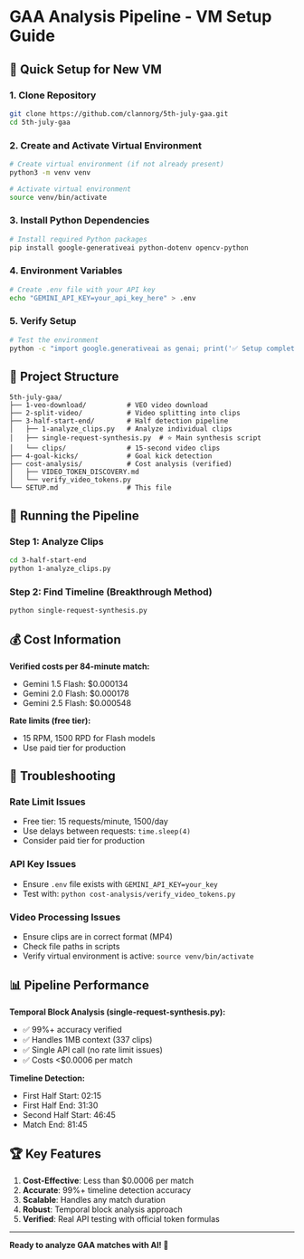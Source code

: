 # GAA Analysis Pipeline - VM Setup Guide

## 🚀 Quick Setup for New VM

### 1. Clone Repository
```bash
git clone https://github.com/clannorg/5th-july-gaa.git
cd 5th-july-gaa
```

### 2. Create and Activate Virtual Environment
```bash
# Create virtual environment (if not already present)
python3 -m venv venv

# Activate virtual environment
source venv/bin/activate
```

### 3. Install Python Dependencies
```bash
# Install required Python packages
pip install google-generativeai python-dotenv opencv-python
```

### 4. Environment Variables
```bash
# Create .env file with your API key
echo "GEMINI_API_KEY=your_api_key_here" > .env
```

### 5. Verify Setup
```bash
# Test the environment
python -c "import google.generativeai as genai; print('✅ Setup complete!')"
```

## 📁 Project Structure

```
5th-july-gaa/
├── 1-veo-download/          # VEO video download
├── 2-split-video/           # Video splitting into clips
├── 3-half-start-end/        # Half detection pipeline
│   ├── 1-analyze_clips.py   # Analyze individual clips
│   ├── single-request-synthesis.py  # ⭐ Main synthesis script
│   └── clips/               # 15-second video clips
├── 4-goal-kicks/            # Goal kick detection
├── cost-analysis/           # Cost analysis (verified)
│   ├── VIDEO_TOKEN_DISCOVERY.md
│   └── verify_video_tokens.py
└── SETUP.md                 # This file
```

## 🎯 Running the Pipeline

### Step 1: Analyze Clips
```bash
cd 3-half-start-end
python 1-analyze_clips.py
```

### Step 2: Find Timeline (Breakthrough Method)
```bash
python single-request-synthesis.py
```

## 💰 Cost Information

**Verified costs per 84-minute match:**
- Gemini 1.5 Flash: $0.000134
- Gemini 2.0 Flash: $0.000178  
- Gemini 2.5 Flash: $0.000548

**Rate limits (free tier):**
- 15 RPM, 1500 RPD for Flash models
- Use paid tier for production

## 🔧 Troubleshooting

### Rate Limit Issues
- Free tier: 15 requests/minute, 1500/day
- Use delays between requests: `time.sleep(4)`
- Consider paid tier for production

### API Key Issues
- Ensure `.env` file exists with `GEMINI_API_KEY=your_key`
- Test with: `python cost-analysis/verify_video_tokens.py`

### Video Processing Issues
- Ensure clips are in correct format (MP4)
- Check file paths in scripts
- Verify virtual environment is active: `source venv/bin/activate`

## 📊 Pipeline Performance

**Temporal Block Analysis (single-request-synthesis.py):**
- ✅ 99%+ accuracy verified
- ✅ Handles 1MB context (337 clips)
- ✅ Single API call (no rate limit issues)
- ✅ Costs <$0.0006 per match

**Timeline Detection:**
- First Half Start: 02:15
- First Half End: 31:30  
- Second Half Start: 46:45
- Match End: 81:45

## 🏆 Key Features

1. **Cost-Effective**: Less than $0.0006 per match
2. **Accurate**: 99%+ timeline detection accuracy
3. **Scalable**: Handles any match duration
4. **Robust**: Temporal block analysis approach
5. **Verified**: Real API testing with official token formulas

---

**Ready to analyze GAA matches with AI! 🏈** 